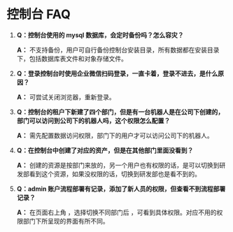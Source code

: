 # 控制台 FAQ

1. **Q：控制台使用的 mysql 数据库，会定时备份吗？怎么容灾？**

    **A：** 不支持备份，用户可自行备份控制台安装目录，所有数据都在安装目录下，包括数据库表文件和对象存储文件。

2. **Q：登录控制台时使用企业微信扫码登录，一直卡着，登录不进去，是什么原因？**

    **A：** 可尝试关闭浏览器，重新登录。

3. **Q：控制台的租户下新建了四个部门，但是有一台机器人是在公司下创建的，部门可以访问到公司下的机器人吗，这个权限怎么配置？**

    **A：** 需先配置数据访问权限，部门下的用户才可以访问公司下的机器人。

4. **Q：在控制台中创建了对应的资产，但是在其他部门里面没看到？**

    **A：** 创建的资源是按部门来放的，另一个用户也有权限的话，是可以切换到研发部看到这个资源，如果没权限的话，切换到研发部也是看不到的。

5. **Q：admin 账户流程部署有记录，添加了新人员的权限，但查看不到流程部署记录？**

    **A：** 在页面右上角 ，选择切换不同部门后 ，可看到具体权限。对应不用的权限部门下所呈现的界面有所不同。
